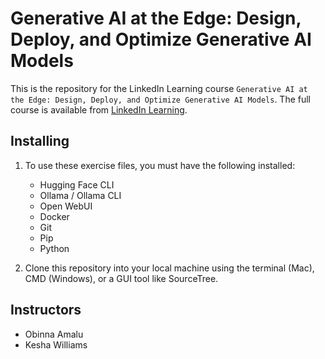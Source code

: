 # Generative AI at the Edge: Design, Deploy, and Optimize Generative AI Models
This is the repository for the LinkedIn Learning course `Generative AI at the Edge: Design, Deploy, and Optimize Generative AI Models`. The full course is available from [LinkedIn Learning][lil-course-url].

## Installing
1. To use these exercise files, you must have the following installed:
	- Hugging Face CLI
	- Ollama / Ollama CLI
	- Open WebUI
 	- Docker
  	- Git
   	- Pip
   	- Python
   
2. Clone this repository into your local machine using the terminal (Mac), CMD (Windows), or a GUI tool like SourceTree.

## Instructors

- Obinna Amalu
- Kesha Williams

[0]: # (Replace these placeholder URLs with actual course URLs)

[lil-course-url]: https://www.linkedin.com/learning/
[lil-thumbnail-url]: http://

